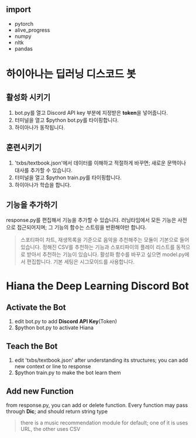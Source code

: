 ## import
* pytorch
* alive_progress
* numpy
* nltk
* pandas

# 하이아나는 딥러닝 디스코드 봇

## 활성화 시키기
1. bot.py를 열고 Discord API key 부분에 지정받은 **token**을 넣어줍니다. <br />
2. 터미널을 열고 $python bot.py를 타이핑합니다. <br />
3. 하이아나가 동작됩니다.

## 훈련시키기
1. 'txbs/textbook.json'에서 데이터를 이해하고 적절하게 바꾸면; 새로운 문맥이나 대사를 추가할 수 있습니다. <br />
2. 터미널을 열고 $python train.py를 타이핑합니다. <br />
3. 하이아나가 학습을 합니다.

## 기능을 추가하기
response.py를 편집해서 기능을 추가할 수 있습니다. 러닝타임에서 모든 기능은 사전으로 접근되어지며; 그 기능의 함수는 스트링을 반환해야만 합니다. <br />
> 스포티파이 차트, 재생목록을 기준으로 음악을 추천해주는 모듈이 기본으로 들어있습니다. 정해진 CSV를 추천하는 기능과 스포티파이의 플레이 리스트를 동적으로 받아서 추천하는 기능이 있습니다.
> 활성화 함수를 바꾸고 싶으면 model.py에서 편집합니다. 기본 세팅은 시그모이드를 사용합니다.

# Hiana the Deep Learning Discord Bot

## Activate the Bot
1. edit bot.py to add **Discord API Key**(Token)
2. $python bot.py to activate Hiana

## Teach the Bot
1. edit 'txbs/textbook.json' after understanding its structures; you can add new context or line to response
2. $python train.py to make the bot learn them

## Add new Function
from response.py, you can add or delete function. Every function may pass through **Dic**; and should return string type
> there is a music recommendation module for default; one of it is uses URL, the other uses CSV
